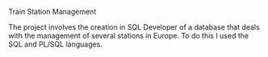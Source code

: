 Train Station Management


The project involves the creation in SQL Developer of a database that deals with the management of several stations in Europe. To do this I used the SQL and PL/SQL languages.
